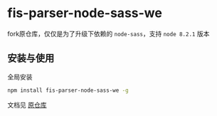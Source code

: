 fis-parser-node-sass-we
=======================

fork原仓库，仅仅是为了升级下依赖的 `node-sass`，支持 `node 8.2.1` 版本

## 安装与使用 

全局安装

```bash
npm install fis-parser-node-sass-we -g
```


文档见 [原仓库](https://github.com/fex-team/fis-parser-node-sass)

